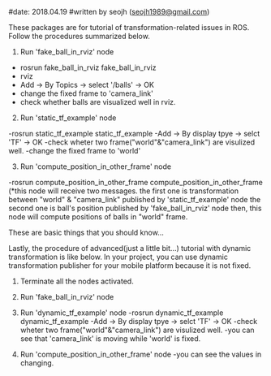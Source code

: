 #date: 2018.04.19
#written by seojh (seojh1989@gmail.com)

These packages are for tutorial of transformation-related issues in ROS. 
Follow the procedures summarized below.

1. Run 'fake_ball_in_rviz' node

- rosrun fake_ball_in_rviz fake_ball_in_rviz
- rviz
- Add -> By Topics -> select '/balls' -> OK
- change the fixed frame to 'camera_link'
- check whether balls are visualized well in rviz. 

2. Run 'static_tf_example' node

-rosrun static_tf_example static_tf_example
-Add -> By display tpye -> selct 'TF' -> OK
-check wheter two frame("world"&"camera_link") are visulized well.
-change the fixed frame to 'world'

3. Run 'compute_position_in_other_frame' node

-rosrun compute_position_in_other_frame compute_position_in_other_frame 
(*this node will receive two messages. 
the first one is transformation between "world" & "camera_link" published by 'static_tf_example' node
the second one is ball's position published by 'fake_ball_in_rviz' node
then, this node will compute positions of balls in "world" frame. 

These are basic things that you should know...

Lastly, the procedure of advanced(just a little bit...) tutorial with dynamic transformation is like below.
In your project, you can use dynamic transformation publisher for your mobile platform because it is not fixed. 

1. Terminate all the nodes activated.

2. Run 'fake_ball_in_rviz' node

3. Run 'dynamic_tf_example' node
-rosrun dynamic_tf_example dynamic_tf_example
-Add -> By display tpye -> selct 'TF' -> OK
-check wheter two frame("world"&"camera_link") are visulized well.
-you can see that 'camera_link' is moving while 'world' is fixed. 

4. Run 'compute_position_in_other_frame' node
-you can see the values in changing.







